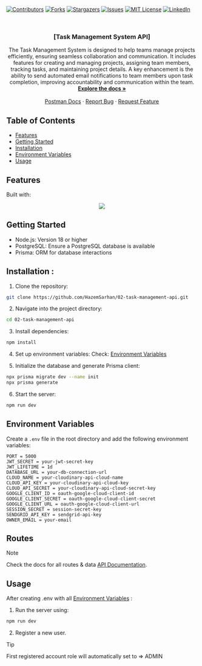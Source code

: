 [![Contributors][contributors-shield]][contributors-url]
[![Forks][forks-shield]][forks-url]
[![Stargazers][stars-shield]][stars-url]
[![Issues][issues-shield]][issues-url]
[![MIT License][license-shield]][license-url]
[![LinkedIn][linkedin-shield]][linkedin-url]

<!-- PROJECT LOGO -->
<br />
<div align="center">
  <a href="https://github.com/HazemSarhan/02-task-management-api"></a>

<h3 align="center">[Task Management System API]</h3>

  <p align="center">
    The Task Management System is designed to help teams manage projects efficiently, ensuring seamless collaboration and communication. It includes features for creating and managing projects, assigning team members, tracking tasks, and maintaining project details. A key enhancement is the ability to send automated email notifications to team members upon task completion, improving accountability and communication within the team.
    <br />
    <a href="http://localhost:3000/api-docs/"><strong>Explore the docs »</strong></a>
    <br />
    <br />
    <a href="https://documenter.getpostman.com/view/36229537/2sAYJ4ifns">Postman Docs</a>
    ·
    <a href="https://github.com/HazemSarhan/02-task-management-api/issues/new?labels=bug&template=bug-report---.md">Report Bug</a>
    ·
    <a href="https://github.com/HazemSarhan/02-task-management-api/issues/new?labels=enhancement&template=feature-request---.md">Request Feature</a>
  </p>
</div>

<!-- TABLE OF CONTENTS -->

## Table of Contents

- [Features](#features)
- [Getting Started](#getting-started)
- [Installation](#installation)
- [Environment Variables](#environment-variables)
- [Usage](#usage)

## Features

Built with:

<div align="center">
  <img src="https://skillicons.dev/icons?i=js,nodejs,express,postgres,prisma" /><br>
</div>

## Getting Started

- Node.js: Version 18 or higher
- PostgreSQL: Ensure a PostgreSQL database is available
- Prisma: ORM for database interactions

## Installation :

1. Clone the repository:

```sh
git clone https://github.com/HazemSarhan/02-task-management-api.git
```

2. Navigate into the project directory:

```sh
cd 02-task-management-api
```

3. Install dependencies:

```sh
npm install
```

4. Set up environment variables:
   Check: [Environment Variables](#environment-variables)

5. Initialize the database and generate Prisma client:

```sh
npx prisma migrate dev --name init
npx prisma generate
```

6. Start the server:

```sh
npm run dev
```

## Environment Variables

Create a `.env` file in the root directory and add the following environment variables:

```env
PORT = 5000
JWT_SECRET = your-jwt-secret-key
JWT_LIFETIME = 1d
DATABASE_URL = your-db-connection-url
CLOUD_NAME = your-cloudinary-api-cloud-name
CLOUD_API_KEY = your-cloudinary-api-cloud-key
CLOUD_API_SECRET = your-cloudinary-api-cloud-secret-key
GOOGLE_CLIENT_ID = oauth-google-cloud-client-id
GOOGLE_CLIENT_SECRET = oauth-google-cloud-client-secret
GOOGLE_CLIENT_URL = oauth-google-cloud-client-url
SESSION_SECRET = session-secret-key
SENDGRID_API_KEY = sendgrid-api-key
OWNER_EMAIL = your-email
```

## Routes

> [!NOTE]
> Check the docs for all routes & data [API Documentation](https://documenter.getpostman.com/view/36229537/2sAYJ4ifns).

## Usage

After creating .env with all [Environment Variables](#environment-variables) :

1. Run the server using:

```sh
npm run dev
```

2. Register a new user.

> [!TIP]
> First registered account role will automatically set to => ADMIN

[contributors-shield]: https://img.shields.io/github/contributors/HazemSarhan/02-task-management-api?style=for-the-badge
[contributors-url]: https://github.com/HazemSarhan/02-task-management-api/graphs/contributors
[forks-shield]: https://img.shields.io/github/forks/HazemSarhan/02-task-management-api.svg?style=for-the-badge
[forks-url]: https://github.com/HazemSarhan/02-task-management-api/network/members
[stars-shield]: https://img.shields.io/github/stars/HazemSarhan/02-task-management-api.svg?style=for-the-badge
[stars-url]: https://github.com/HazemSarhan/02-task-management-api/stargazers
[issues-shield]: https://img.shields.io/github/issues/HazemSarhan/02-task-management-api.svg?style=for-the-badge
[issues-url]: https://github.com/HazemSarhan/02-task-management-api/issues
[license-shield]: https://img.shields.io/github/license/HazemSarhan/02-task-management-api.svg?style=for-the-badge
[license-url]: https://github.com/HazemSarhan/02-task-management-api/master/LICENSE.txt
[linkedin-shield]: https://img.shields.io/badge/-LinkedIn-black.svg?style=for-the-badge&logo=linkedin&colorB=555
[linkedin-url]: https://www.linkedin.com/in/hazemmegahed/
[product-screenshot]: images/screenshot.png
[node-js]: https://svgur.com/i/19bZ.svg
[express-js]: https://svgur.com/i/19a1.svg
[mongo-db]: https://svgur.com/i/19b4.svg
[jwt]: https://svgshare.com/i/19bi.svg
[db]: https://i.imgur.com/0CzwXXA.png
